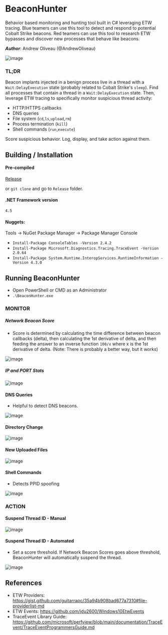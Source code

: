 # BeaconHunter

Behavior based monitoring and hunting tool built in C# leveraging ETW tracing. Blue teamers can use this tool to detect and respond to potential Cobalt Strike beacons. Red teamers can use this tool to research ETW bypasses and discover new processes that behave like beacons.

***Author***: Andrew Oliveau (@AndrewOliveau)

![image](https://user-images.githubusercontent.com/32691065/116278258-54661600-a754-11eb-82e4-0976a6d891b5.png)

### TL;DR
Beacon implants injected in a benign process live in a thread with a `Wait:DelayExecution` state (probably related to Cobalt Strike's `sleep`). Find all processes that contain a thread in a `Wait:DelayExecution` state. Then, leverage ETW tracing to specifically monitor suspicious thread activity:

  - HTTP/HTTPS callbacks
  - DNS queries
  - File system (`cd`,`ls`,`upload`,`rm`)
  - Process termination (`kill`)
  - Shell commands (`run`,`execute`)

Score suspicious behavior. Log, display, and take action against them.
  
## Building / Installation

#### Pre-compiled 
<a href="https://github.com/3lp4tr0n/BeaconHunter/releases">Release</a>

or `git clone` and go to `Release` folder.

#### .NET Framework version 

`4.5`

#### Nuggets:

Tools -> NuGet Package Manager -> Package Manager Console

* `Install-Package ConsoleTables -Version 2.4.2`
* `Install-Package Microsoft.Diagnostics.Tracing.TraceEvent -Version 2.0.64`
* `Install-Package System.Runtime.InteropServices.RuntimeInformation -Version 4.3.0`

## Running BeaconHunter

* Open PowerShell or CMD as an Administrator
* `.\BeaconHunter.exe`

### MONITOR

##### Network Beacon Score

* Score is determined by calculating the time difference between beacon callbacks (delta), then calculating the 1st derivative of delta, and then feeding the answer to an inverse function `100/x` where x is the 1st derivative of delta. (Note: There is probably a better way, but it works)

![image](https://user-images.githubusercontent.com/32691065/116634488-34884b00-a92a-11eb-95f6-87797a62361e.png)

##### IP and PORT Stats

![image](https://user-images.githubusercontent.com/32691065/116634452-17537c80-a92a-11eb-9c34-a3ce57de0cc2.png)


#### DNS Queries

* Helpful to detect DNS beacons.

![image](https://user-images.githubusercontent.com/32691065/116634931-74036700-a92b-11eb-962b-4eccd479f289.png)

#### Directory Change

![image](https://user-images.githubusercontent.com/32691065/116636023-48ce4700-a92e-11eb-84a5-f6bc68a04634.png)

#### New Uploaded Files

![image](https://user-images.githubusercontent.com/32691065/116636055-60a5cb00-a92e-11eb-88da-a4f08a35c6fa.png)

#### Shell Commands

* Detects PPID spoofing

![image](https://user-images.githubusercontent.com/32691065/116636093-7a471280-a92e-11eb-9ec0-c1c9a7f5b65a.png)

### ACTION

#### Suspend Thread ID - Manual

![image](https://user-images.githubusercontent.com/32691065/116634737-e6c01280-a92a-11eb-94f4-a76dbb1f8ef4.png)

#### Suspend Thread ID - Automated

* Set a score threshold. If Network Beacon Scores goes above threshold, BeaconHunter will automatically suspend the thread.

![image](https://user-images.githubusercontent.com/32691065/116634653-a52f6780-a92a-11eb-8092-293778a6e82a.png)

## References

* ETW Providers: https://gist.github.com/guitarrapc/35a94b908bad677a7310#file-providerlist-md
* ETW Events: https://github.com/jdu2600/Windows10EtwEvents
* TraceEvent Library Guide: https://github.com/microsoft/perfview/blob/main/documentation/TraceEvent/TraceEventProgrammersGuide.md


